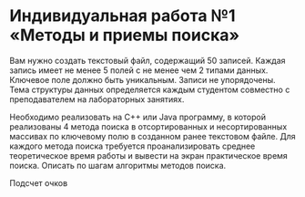 # Индивидуальная работа №1 «Методы и приемы поиска»

Вам нужно создать текстовый файл, содержащий 50 записей. Каждая запись имеет не менее 5 полей с не менее чем 2 типами данных. Ключевое поле должно быть уникальным. Записи не упорядочены. Тема структуры данных определяется каждым студентом совместно с преподавателем на лабораторных занятиях.

Необходимо реализовать на C++ или Java программу, в которой реализованы 4 метода поиска в отсортированных и несортированных массивах по ключевому полю в созданном ранее текстовом файле. Для каждого метода поиска требуется проанализировать среднее теоретическое время работы и вывести на экран практическое время поиска. Описать по шагам алгоритмы методов поиска.

Подсчет очков
